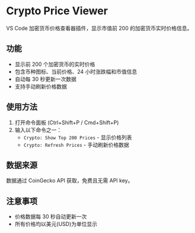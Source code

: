 # Crypto Price Viewer

VS Code 加密货币价格查看器插件，显示市值前 200 的加密货币实时价格信息。

## 功能

- 显示前 200 个加密货币的实时价格
- 包含币种图标、当前价格、24 小时涨跌幅和市值信息
- 自动每 30 秒更新一次数据
- 支持手动刷新价格数据

## 使用方法

1. 打开命令面板 (Ctrl+Shift+P / Cmd+Shift+P)
2. 输入以下命令之一：
   - `Crypto: Show Top 200 Prices` - 显示价格列表
   - `Crypto: Refresh Prices` - 手动刷新价格数据

## 数据来源

数据通过 CoinGecko API 获取，免费且无需 API key。

## 注意事项

- 价格数据每 30 秒自动更新一次
- 所有价格均以美元(USD)为单位显示
